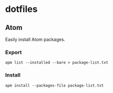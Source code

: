 # dotfiles

## Atom
Easily install Atom packages.

### Export
`apm list --installed --bare > package-list.txt`

### Install
`apm install --packages-file package-list.txt`
